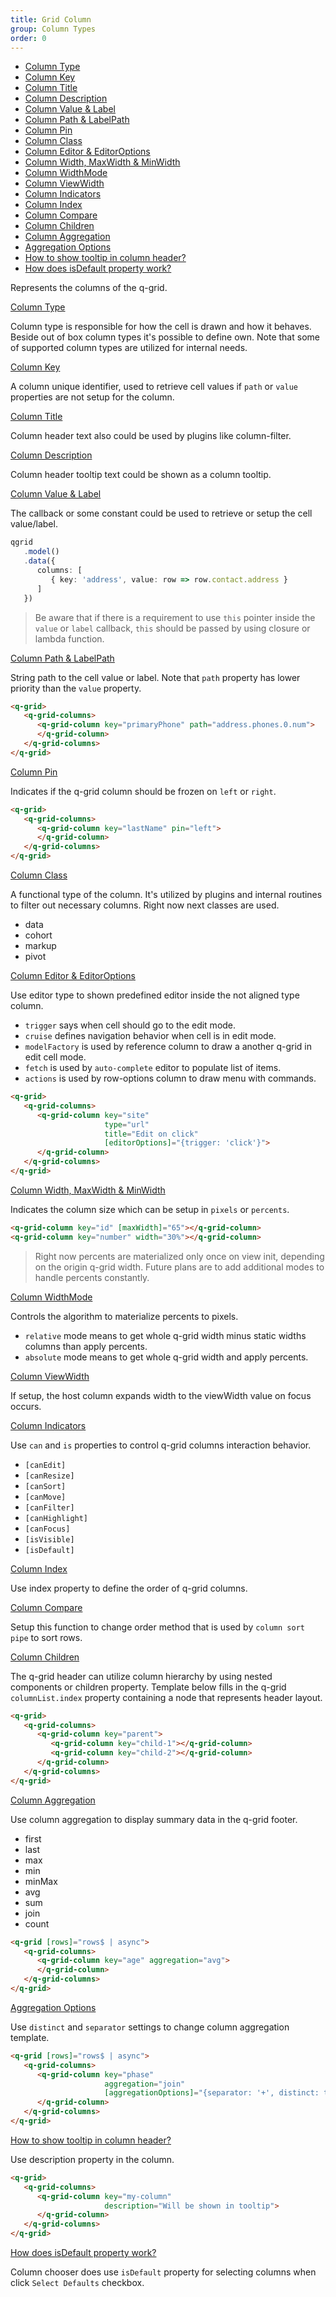 ```yaml
---
title: Grid Column
group: Column Types
order: 0
---
```

- [Column Type](#column-type)
- [Column Key](#column-key)
- [Column Title](#column-title)
- [Column Description](#column-description)
- [Column Value & Label](#column-value-&-label)
- [Column Path & LabelPath](#column-path-&-labelPath)
- [Column Pin](#column-pin)
- [Column Class](#column-class)
- [Column Editor & EditorOptions](#column-editor-&-editorOptions)
- [Column Width, MaxWidth & MinWidth](#column-width-maxWidth-&-minWidth)
- [Column WidthMode](#column-widthMode)
- [Column ViewWidth](#column-viewWidth)
- [Column Indicators](#column-indicators)
- [Column Index](#column-index)
- [Column Compare](#column-compare)
- [Column Children](#column-children)
- [Column Aggregation](#column-aggregation)
- [Aggregation Options](#aggregation-options)
- [How to show tooltip in column header?](#how-to-show-tooltip-in-column-header)
- [How does isDefault property work?](#how-does-isDefault-property-work)


Represents the columns of the q-grid.

<a name="column-type" href="#column-type">
   Column Type
</a>

Column type is responsible for how the cell is drawn and how it behaves. Beside out of box column types it's possible to define own.  Note that some of supported column types are utilized for internal needs.

<a name="column-key" href="#column-key">
   Column Key
</a>

A column unique identifier, used to retrieve cell values if `path` or `value` properties are not setup for the column.

<a name="column-title" href="#column-title">
   Column Title
</a>

Column header text also could be used by plugins like column-filter.

<a name="column-description" href="#column-description">
   Column Description
</a>

Column header tooltip text could be shown as a column tooltip.

<a name="column-value-&-label" href="#column-value-&-label">
   Column Value & Label
</a>

The callback or some constant could be used to retrieve or setup the cell value/label.

```typescript
qgrid
   .model()
   .data({
      columns: [
         { key: 'address', value: row => row.contact.address }
      ]
   })
```

> Be aware that if there is a requirement to use `this` pointer inside the `value` or `label` callback, `this` should be passed by using closure or lambda function.

<a name="column-path-&-labelPath" href="#column-path-&-labelPath">
   Column Path & LabelPath
</a>

String path to the cell value or label. Note that `path` property has lower priority than the `value` property.

```html
<q-grid>
   <q-grid-columns>
      <q-grid-column key="primaryPhone" path="address.phones.0.num">
      </q-grid-column>
   </q-grid-columns>
</q-grid>

```

<a name="column-pin" href="#column-pin">
   Column Pin
</a>

Indicates if the q-grid column should be frozen on `left` or `right`.

```html
<q-grid>
   <q-grid-columns>
      <q-grid-column key="lastName" pin="left">
      </q-grid-column>
   </q-grid-columns>
</q-grid>
```

<a name="column-class" href="#column-class">
   Column Class
</a>

A functional type of the column. It's utilized by plugins and internal routines to filter out necessary columns. Right now next classes are used.

* data
* cohort
* markup
* pivot

<a name="column-editor-&-editorOptions" href="#column-editor-&-editorOptions">
   Column Editor & EditorOptions
</a>

Use editor type to shown predefined editor inside the not aligned type column.

* `trigger` says when cell should go to the edit mode.
* `cruise` defines navigation behavior when cell is in edit mode.
* `modelFactory` is used by reference column to draw a another q-grid in edit cell mode.
* `fetch` is used by `auto-complete` editor to populate list of items.
* `actions` is used by row-options column to draw menu with commands.

```html
<q-grid>
   <q-grid-columns>      
      <q-grid-column key="site"
                     type="url"
                     title="Edit on click"
                     [editorOptions]="{trigger: 'click'}">
      </q-grid-column>
   </q-grid-columns>
</q-grid>
```

<a name="column-width-waxWidth-&-minWidth" href="#column-width-waxWidth-&-minWidth">
   Column Width, MaxWidth & MinWidth
</a>

Indicates the column size which can be setup in `pixels` or `percents`. 

```html
<q-grid-column key="id" [maxWidth]="65"></q-grid-column>
<q-grid-column key="number" width="30%"></q-grid-column>
```
   
> Right now percents are materialized only once on view init, depending on the origin q-grid width. Future plans are to add additional modes to handle percents constantly.

<a name="column-widthMode" href="#column-widthMode">
   Column WidthMode
</a>

Controls the algorithm to materialize percents to pixels. 

* `relative` mode means to get whole q-grid width minus static widths columns than apply percents.
* `absolute` mode means to get whole q-grid width and apply percents.

<a name="column-viewWidth" href="#column-viewWidth">
   Column ViewWidth
</a>

If setup, the host column expands width to the viewWidth value on focus occurs.

<a name="column-indicators" href="#column-indicators">
   Column Indicators
</a>

Use `can` and `is` properties to control q-grid columns interaction behavior.

* `[canEdit]`
* `[canResize]`
* `[canSort]`
* `[canMove]`
* `[canFilter]`
* `[canHighlight]`
* `[canFocus]`
* `[isVisible]`
* `[isDefault]` 

<a name="column-index" href="#column-index">
   Column Index
</a>

Use index property to define the order of q-grid columns.
    
<a name="column-compare" href="#column-compare">
   Column Compare
</a>

Setup this function to change order method that is used by `column sort pipe` to sort rows.

<a name="column-children" href="#column-children">
   Column Children
</a>

The q-grid header can utilize column hierarchy by using nested components or children property. Template below fills in the q-grid `columnList.index` property containing a node that represents header layout.

```html
<q-grid>
   <q-grid-columns>
      <q-grid-column key="parent">
         <q-grid-column key="child-1"></q-grid-column>
         <q-grid-column key="child-2"></q-grid-column>
      </q-grid-column>
   </q-grid-columns>
</q-grid>
```

<a name="column-aggregation" href="#column-aggregation">
   Column Aggregation
</a>

Use column aggregation to display summary data in the q-grid footer.

* first
* last
* max
* min
* minMax
* avg
* sum
* join
* count

```html
<q-grid [rows]="rows$ | async">
   <q-grid-columns>
      <q-grid-column key="age" aggregation="avg">         
      </q-grid-column>
   </q-grid-columns>
</q-grid>
```

<a name="aggregation-options" href="#aggregation-options">
   Aggregation Options
</a>

Use `distinct` and `separator` settings to change column aggregation template.

```html
<q-grid [rows]="rows$ | async">
   <q-grid-columns>
      <q-grid-column key="phase"
                     aggregation="join"
                     [aggregationOptions]="{separator: '+', distinct: true}">
      </q-grid-column>
   </q-grid-columns>
</q-grid>
```

<a name="how-to-show-tooltip-in-column-header" href="#how-to-show-tooltip-in-column-header">
   How to show tooltip in column header?
</a>

Use description property in the column.

```html
<q-grid>
   <q-grid-columns>
      <q-grid-column key="my-column" 
                     description="Will be shown in tooltip">
      </q-grid-column>
   </q-grid-columns>
</q-grid>
```

<a name="how-does-isDefault-property-work" href="#how-does-isDefault-property-work">
   How does isDefault property work?
</a>

Column chooser does use `isDefault` property for selecting columns when click `Select Defaults` checkbox.